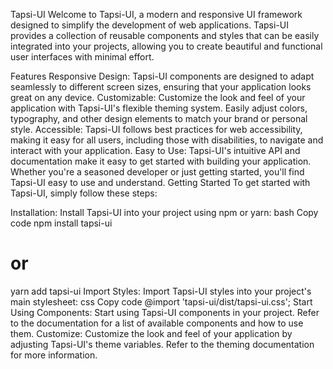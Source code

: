 Tapsi-UI
Welcome to Tapsi-UI, a modern and responsive UI framework designed to simplify the development of web applications. Tapsi-UI provides a collection of reusable components and styles that can be easily integrated into your projects, allowing you to create beautiful and functional user interfaces with minimal effort.

Features
Responsive Design: Tapsi-UI components are designed to adapt seamlessly to different screen sizes, ensuring that your application looks great on any device.
Customizable: Customize the look and feel of your application with Tapsi-UI's flexible theming system. Easily adjust colors, typography, and other design elements to match your brand or personal style.
Accessible: Tapsi-UI follows best practices for web accessibility, making it easy for all users, including those with disabilities, to navigate and interact with your application.
Easy to Use: Tapsi-UI's intuitive API and documentation make it easy to get started with building your application. Whether you're a seasoned developer or just getting started, you'll find Tapsi-UI easy to use and understand.
Getting Started
To get started with Tapsi-UI, simply follow these steps:

Installation: Install Tapsi-UI into your project using npm or yarn:
bash
Copy code
npm install tapsi-ui
# or
yarn add tapsi-ui
Import Styles: Import Tapsi-UI styles into your project's main stylesheet:
css
Copy code
@import 'tapsi-ui/dist/tapsi-ui.css';
Start Using Components: Start using Tapsi-UI components in your project. Refer to the documentation for a list of available components and how to use them.
Customize: Customize the look and feel of your application by adjusting Tapsi-UI's theme variables. Refer to the theming documentation for more information.
